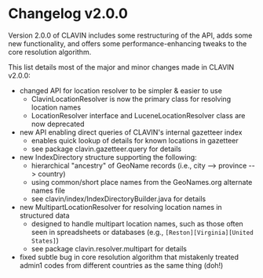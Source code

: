 # Changelog v2.0.0

Version 2.0.0 of CLAVIN includes some restructuring of the API, adds some new functionality, and offers some performance-enhancing tweaks to the core resolution algorithm.

This list details most of the major and minor changes made in CLAVIN v2.0.0:

- changed API for location resolver to be simpler & easier to use
    - ClavinLocationResolver is now the primary class for resolving location names
    - LocationResolver interface and LuceneLocationResolver class are now deprecated
- new API enabling direct queries of CLAVIN's internal gazetteer index
    - enables quick lookup of details for known locations in gazetteer
    - see package clavin.gazetteer.query for details
- new IndexDirectory structure supporting the following:
    - hierarchical "ancestry" of GeoName records (i.e., city --> province --> country)
    - using common/short place names from the GeoNames.org alternate names file
    - see clavin/index/IndexDirectoryBuilder.java for details
- new MultipartLocationResolver for resolving location names in structured data
    - designed to handle multipart location names, such as those often seen in spreadsheets or databases (e.g., `[Reston][Virginia][United States]`)
    - see package clavin.resolver.multipart for details
- fixed subtle bug in core resolution algorithm that mistakenly treated admin1 codes from different countries as the same thing (doh!)

